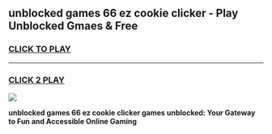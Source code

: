 
## unblocked games 66 ez cookie clicker - Play Unblocked Gmaes & Free
<h3>
<a href="https://news.freeplayer.one?title=unblocked_games_66_ez_cookie_clicker&ref=23F">CLICK TO PLAY</a></h3>
<hr>

<h3>
<a href="https://news.freeplayer.one?title=unblocked_games_66_ez_cookie_clicker&ref=23F">CLICK 2 PLAY</a>
  
</h3>

<a href="https://news.freeplayer.one?title=unblocked_games_66_ez_cookie_clicker&ref=23F/"><img src="https://clearcache.store/games.png"></a>


**unblocked games 66 ez cookie clicker games unblocked: Your Gateway to Fun and Accessible Online Gaming**
